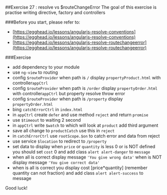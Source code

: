 ##Exercise 27 : resolve vs $routeChangeError
The goal of this exercise is practise writing directive, factory and controllers

###Before you start, please refer to:
* [https://egghead.io/lessons/angularjs-resolve-conventions](https://egghead.io/lessons/angularjs-resolve-conventions)
* [https://egghead.io/lessons/angularjs-resolve-routechangeerror](https://egghead.io/lessons/angularjs-resolve-routechangeerror)

###Exercise
* add dependency to your module
* use ```ng-view``` to routing
* config ```$routeProvider``` when path is ```/``` display  ```propertyProduct.html``` with controller```appCtrl```
* config ```$routeProvider``` when path is ```/order``` display  ```propertyOrder.html``` with controller```appCtrl``` but property
 resolve throw error
* config ```$routeProvider``` when path is ```/property``` display  ```propertyOrder.html```
* bing ```catchErrorCtrl``` in ```index.html```
* in ```appCtrl``` create ```defer``` and use method ```reject``` and return ```promise```
* use ```$timeout``` to waiting 2 second
* in ```appCtrl``` write ```$watch``` to which will look at ```product``` add third argument
* save all change to ```productCatch``` use this in ```reject```
* in ```catchErrorCtrl``` use ```rootScope.$on``` to catch error and data from reject
* use service ```$location``` to redirect to ```/property```
* set data to display when ```price``` or ```quantity``` is less 0 or is NOT defined you should set ```cost``` 0 and add class ```alert alert-danger``` to ```message```
* when all is correct display message ```'You give wrong data'``` when is NOT display message ```'You give correct data'```
* when is all is correct you display cost [price*quantity] (remember quantity can not fraction) and add class ```alert alert-success``` to message



Good luck!